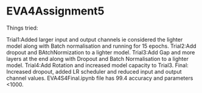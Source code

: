 



# EVA4Assignment5
Things tried:

Trial1:Added larger input and output channels ie considered the lighter model along with Batch normalisation and running for 15 epochs.
Trial2:Add dropout and BAtchNormization to a lighter model.
Trial3:Add Gap and more layers at the end along with Dropout and Batch Normalisation to a lighter model.
Trial4:Add Rotation and increased model capacity to Trial3.
Final: Increased dropout, added LR scheduler and reduced input and output channel values.
EVA4S4Final.ipynb file has 99.4 accuracy and parameters <1000.
